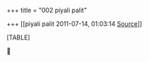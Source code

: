 +++
title = "002 piyali palit"

+++
[[piyali palit	2011-07-14, 01:03:14 [Source](https://groups.google.com/g/bvparishat/c/q9tF1uoAm6M)]]



[TABLE]



